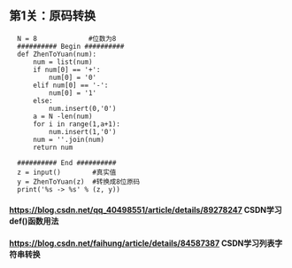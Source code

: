##  第1关：原码转换  ##


      N = 8             #位数为8
      ########## Begin ##########
      def ZhenToYuan(num):
          num = list(num)
          if num[0] == '+':
              num[0] = '0'
          elif num[0] == '-':
              num[0] = '1'
          else:
              num.insert(0,'0')
          a = N -len(num)
          for i in range(1,a+1):
              num.insert(1,'0')
          num = ''.join(num)
          return num

      ########## End ##########
      z = input()        #真实值
      y = ZhenToYuan(z)  #转换成8位原码
      print('%s -> %s' % (z, y))
      
#### https://blog.csdn.net/qq_40498551/article/details/89278247        CSDN学习def()函数用法
#### https://blog.csdn.net/faihung/article/details/84587387            CSDN学习列表字符串转换
 
